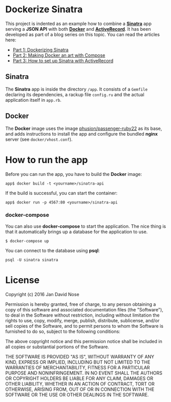 # Dockerize Sinatra

This project is indented as an example how to combine a
**[Sinatra](http://sinatrarb.com)** app serving a **JSON API** with both
**[Docker](http://docker.com)** and
**[ActiveRecord](http://guides.rubyonrails.org/active_record_basics.html)**. It
has been developed as part of a blog series on this topic. You can read the
articles here:

- [Part 1: Dockerizing Sinatra](http://coding.jandavid.de/2016/01/22/dockerizing-sinatra/)
- [Part 2: Making Docker an art with Compose](http://coding.jandavid.de/2016/01/29/making-docker-an-art-with-compose/)
- [Part 3: How to set up Sinatra with ActiveRecord](http://coding.jandavid.de/2016/02/08/how-to-set-up-sinatra-with-activerecord/)

## Sinatra

The **Sinatra** app is inside the directory `/app`. It consists of a `Gemfile`
declaring its dependencies, a rackup file `config.ru` and the actual application
itself in `app.rb`.

## Docker

The **Docker** image uses the image
[phusion/passenger-ruby22](https://github.com/phusion/passenger-docker) as its
base, and adds instructions to install the app and configure the bundled
**nginx** server (see `docker/vhost.conf`).

# How to run the app

Before you can run the app, you have to build the **Docker** image:

```
app$ docker build -t <yourname>/sinatra-api
```

If the build is successful, you can start the container:

```
app$ docker run -p 4567:80 <yourname>/sinatra-api
```

### docker-compose

You can also use **docker-compose** to start the application. The nice thing is
that it automatically brings up a database for the application to use.

```
$ docker-compose up
```

You can connect to the database using **psql**:

```
psql -U sinatra sinatra
```

# License

Copyright (c) 2016 Jan David Nose

Permission is hereby granted, free of charge, to any person obtaining a copy
of this software and associated documentation files (the "Software"), to deal
in the Software without restriction, including without limitation the rights
to use, copy, modify, merge, publish, distribute, sublicense, and/or sell
copies of the Software, and to permit persons to whom the Software is
furnished to do so, subject to the following conditions:

The above copyright notice and this permission notice shall be included in
all copies or substantial portions of the Software.

THE SOFTWARE IS PROVIDED "AS IS", WITHOUT WARRANTY OF ANY KIND, EXPRESS OR
IMPLIED, INCLUDING BUT NOT LIMITED TO THE WARRANTIES OF MERCHANTABILITY,
FITNESS FOR A PARTICULAR PURPOSE AND NONINFRINGEMENT. IN NO EVENT SHALL THE
AUTHORS OR COPYRIGHT HOLDERS BE LIABLE FOR ANY CLAIM, DAMAGES OR OTHER
LIABILITY, WHETHER IN AN ACTION OF CONTRACT, TORT OR OTHERWISE, ARISING FROM,
OUT OF OR IN CONNECTION WITH THE SOFTWARE OR THE USE OR OTHER DEALINGS IN
THE SOFTWARE.
